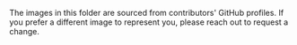The images in this folder are sourced from contributors' GitHub profiles. If you prefer a different image to represent you, please reach out to request a change.